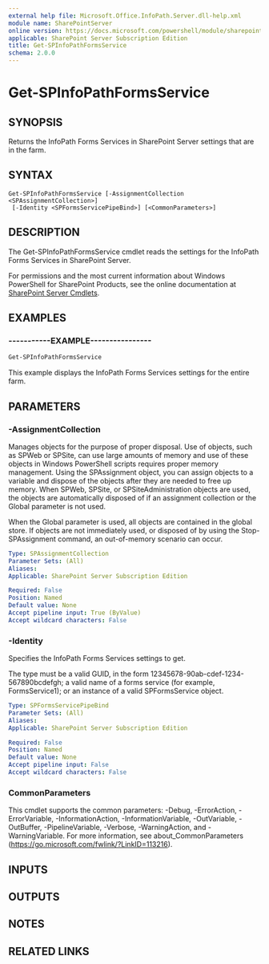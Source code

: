 ```yaml
---
external help file: Microsoft.Office.InfoPath.Server.dll-help.xml
module name: SharePointServer
online version: https://docs.microsoft.com/powershell/module/sharepoint-server/get-spinfopathformsservice
applicable: SharePoint Server Subscription Edition
title: Get-SPInfoPathFormsService
schema: 2.0.0
---
```


# Get-SPInfoPathFormsService

## SYNOPSIS
Returns the InfoPath Forms Services in SharePoint Server settings that are in the farm.

## SYNTAX

```
Get-SPInfoPathFormsService [-AssignmentCollection <SPAssignmentCollection>]
 [-Identity <SPFormsServicePipeBind>] [<CommonParameters>]
```

## DESCRIPTION
The Get-SPInfoPathFormsService cmdlet reads the settings for the InfoPath Forms Services in SharePoint Server.

For permissions and the most current information about Windows PowerShell for SharePoint Products, see the online documentation at [SharePoint Server Cmdlets](https://docs.microsoft.com/powershell/sharepoint/sharepoint-server/sharepoint-server-cmdlets).

## EXAMPLES

### -----------EXAMPLE---------------- 
```powershell
Get-SPInfoPathFormsService
```

This example displays the InfoPath Forms Services settings for the entire farm.

## PARAMETERS

### -AssignmentCollection
Manages objects for the purpose of proper disposal.
Use of objects, such as SPWeb or SPSite, can use large amounts of memory and use of these objects in Windows PowerShell scripts requires proper memory management.
Using the SPAssignment object, you can assign objects to a variable and dispose of the objects after they are needed to free up memory.
When SPWeb, SPSite, or SPSiteAdministration objects are used, the objects are automatically disposed of if an assignment collection or the Global parameter is not used.

When the Global parameter is used, all objects are contained in the global store.
If objects are not immediately used, or disposed of by using the Stop-SPAssignment command, an out-of-memory scenario can occur.

```yaml
Type: SPAssignmentCollection
Parameter Sets: (All)
Aliases: 
Applicable: SharePoint Server Subscription Edition

Required: False
Position: Named
Default value: None
Accept pipeline input: True (ByValue)
Accept wildcard characters: False
```

### -Identity
Specifies the InfoPath Forms Services settings to get.

The type must be a valid GUID, in the form 12345678-90ab-cdef-1234-567890bcdefgh; a valid name of a forms service (for example, FormsService1); or an instance of a valid SPFormsService object.

```yaml
Type: SPFormsServicePipeBind
Parameter Sets: (All)
Aliases: 
Applicable: SharePoint Server Subscription Edition

Required: False
Position: Named
Default value: None
Accept pipeline input: False
Accept wildcard characters: False
```

### CommonParameters
This cmdlet supports the common parameters: -Debug, -ErrorAction, -ErrorVariable, -InformationAction, -InformationVariable, -OutVariable, -OutBuffer, -PipelineVariable, -Verbose, -WarningAction, and -WarningVariable. For more information, see about_CommonParameters (https://go.microsoft.com/fwlink/?LinkID=113216).

## INPUTS

## OUTPUTS

## NOTES

## RELATED LINKS

